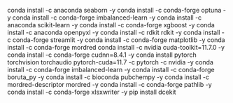 conda install -c anaconda seaborn -y
conda install -c conda-forge optuna -y
conda install -c conda-forge imbalanced-learn -y
conda install -c anaconda scikit-learn -y
conda install -c conda-forge xgboost -y
conda install -c anaconda openpyxl -y
conda install -c rdkit rdkit -y
conda install -c conda-forge streamlit -y
conda install -c conda-forge matplotlib -y
conda install -c conda-forge mordred
conda install -c nvidia cuda-toolkit=11.7.0 -y
conda install -c conda-forge cudnn=8.4.1 -y
conda install pytorch torchvision torchaudio pytorch-cuda=11.7 -c pytorch -c nvidia -y
conda install -c conda-forge imbalanced-learn -y
conda install -c conda-forge boruta_py -y
conda install -c bioconda pubchempy -y
conda install -c mordred-descriptor mordred -y
conda install -c conda-forge pathlib -y
conda install -c conda-forge xlsxwriter -y
pip install dcekit
